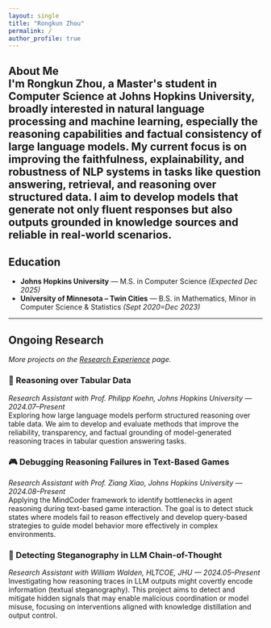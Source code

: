 ```yaml
---
layout: single
title: "Rongkun Zhou"
permalink: /
author_profile: true
---
```


<!-- ===== Self Summary ===== -->
**About Me**  
I'm Rongkun Zhou, a Master's student in Computer Science at Johns Hopkins University, broadly interested in natural language processing and machine learning, especially the reasoning capabilities and factual consistency of large language models.
My current focus is on improving the faithfulness, explainability, and robustness of NLP systems in tasks like question answering, retrieval, and reasoning over structured data.
I aim to develop models that generate not only fluent responses but also outputs grounded in knowledge sources and reliable in real-world scenarios.
---

## Education
- **Johns Hopkins University** — M.S. in Computer Science *(Expected Dec 2025)*  
- **University of Minnesota – Twin Cities** — B.S. in Mathematics, Minor in Computer Science & Statistics *(Sept 2020=Dec 2023)*

---

## Ongoing Research <a id="ongoing"></a>
<em>More projects on the <a href="/research-experience/">Research Experience</a> page.</em>
### 🧠 Reasoning over Tabular Data  
*Research Assistant with Prof. Philipp Koehn, Johns Hopkins University — 2024.07–Present*  
Exploring how large language models perform structured reasoning over table data. We aim to develop and evaluate methods that improve the reliability, transparency, and factual grounding of model-generated reasoning traces in tabular question answering tasks.
### 🎮 Debugging Reasoning Failures in Text-Based Games  
*Research Assistant with Prof. Ziang Xiao, Johns Hopkins University — 2024.08–Present*  
Applying the MindCoder framework to identify bottlenecks in agent reasoning during text-based game interaction. The goal is to detect stuck states where models fail to reason effectively and develop query-based strategies to guide model behavior more effectively in complex environments.
### 🔐 Detecting Steganography in LLM Chain-of-Thought  
*Research Assistant with William Walden, HLTCOE, JHU — 2024.05–Present*  
Investigating how reasoning traces in LLM outputs might covertly encode information (textual steganography). This project aims to detect and mitigate hidden signals that may enable malicious coordination or model misuse, focusing on interventions aligned with knowledge distillation and output control.




